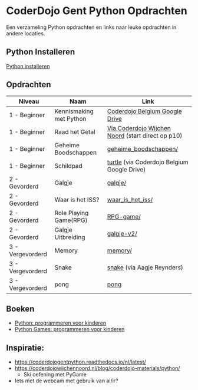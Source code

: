 # CoderDojo Gent Python Opdrachten

Een verzameling Python opdrachten en links naar leuke opdrachten in andere locaties.

## Python Installeren

[Python installeren](INSTALL.md)

## Opdrachten

| Niveau           | Naam                    | Link                                                                                                                        |
| ---------------- | ----------------------- | --------------------------------------------------------------------------------------------------------------------------- |
| 1 - Beginner     | Kennismaking met Python | [Coderdojo Belgium Google Drive](https://drive.google.com/file/d/1s12L4sIU-WU-DM0DNQ_s6aBhFoMWQjMD)                         |
| 1 - Beginner     | Raad het Getal          | [Via Coderdojo Wijchen Noord](https://drive.google.com/file/d/1TZRLjFt4_y78Pcq89kh2_wcbAhYC0Dcm/view) (start direct op p10) |
| 1 - Beginner     | Geheime Boodschappen    | [geheime_boodschappen/](geheime_boodschappen/README.md)                                                                     |
| 1 - Beginner     | Schildpad               | [turtle](turtle/Python_beginner_opdrachtjes_Turtle.pdf) (via Coderdojo Belgium Google Drive)                                |
| 2 - Gevorderd    | Galgje                  | [galgje/](galgje/README.md)                                                                                                 |
| 2 - Gevorderd    | Waar is het ISS?        | [waar_is_het_iss/](waar_is_het_iss/README.md)                                                                               |
| 2 - Gevorderd    | Role Playing Game(RPG)  | [RPG-game/](RPG-game/README.md)                                                                                                       |
| 2 - Gevorderd    | Galgje Uitbreiding      | [galgje-v2/](galgje-v2/README.md)                                                                                           |
| 3 - Vergevorderd | Memory                  | [memory/](memory/README.md)                                                                                                 |
| 3 - Vergevorderd | Snake                   | [snake](snake/pygame%20cursus.pdf) (via Aagje Reynders)                                                                     |
| 3 - Vergevorderd | pong                    | [pong](pong/README.md)                                                                                                      |

## Boeken

* [Python: programmeren voor kinderen](https://gent.bibliotheek.be/catalogus/carol-vorderman/python/boek/library-marc-vlacc_10121547)
* [Python Games: programmeren voor kinderen](https://gent.bibliotheek.be/catalogus/carol-vorderman/python-games-programmeren-voor-kinderen/boek/library-marc-vlacc_10189907)

## Inspiratie:

* https://coderdojogentpython.readthedocs.io/nl/latest/
* https://coderdojowijchennoord.nl/blog/coderdojo-materials/python/
  * Ski oefening met PyGame
* Iets met de webcam met gebruik van ai/ir?

